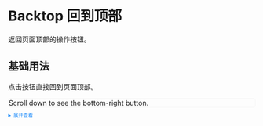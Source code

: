 <style>
  .example{
      border: 1px solid #f5f5f5;
      border-radius: 5px;
      padding:0px;
  }
  
  details > summary:first-of-type {
      font-size: 10px;
      padding: 8px 0;
      cursor: pointer;
      color: #1989fa;
  }
</style>
# Backtop 回到顶部
返回页面顶部的操作按钮。
## 基础用法
点击按钮直接回到页面顶部。
<div class="example">
  Scroll down to see the bottom-right button.
    <tass-backtop/>
</div>

<details>
<summary>展开查看</summary>

```vue
<template>
      Scroll down to see the bottom-right button.
    <tass-backtop/>
</template>

```
</details>

